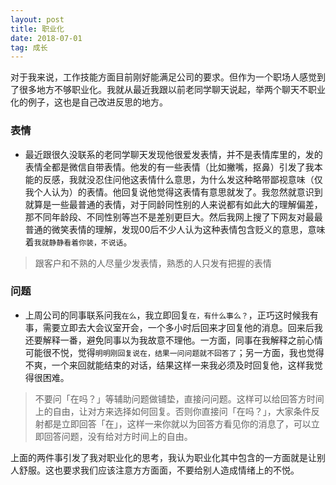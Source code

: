 ```yaml
---
layout: post
title: 职业化
date: 2018-07-01
tag: 成长
---
```


对于我来说，工作技能方面目前刚好能满足公司的要求。但作为一个职场人感觉到了很多地方不够职业化。我就从最近我跟以前老同学聊天说起，举两个聊天不职业化的例子，这也是自己改进反思的地方。

### 表情

- 最近跟很久没联系的老同学聊天发现他很爱发表情，并不是表情库里的，发的表情全都是微信自带表情。他发的有一些表情（比如撇嘴，抠鼻）引发了我本能的反感，我就没忍住问他这表情什么意思，为什么发这种略带鄙视意味（仅我个人认为）的表情。他回复说他觉得这表情有意思就发了。我忽然就意识到就算是一些最普通的表情，对于同龄同性别的人来说都有如此大的理解偏差，那不同年龄段、不同性别等岂不是差别更巨大。然后我网上搜了下网友对最最普通的微笑表情的理解，发现00后不少人认为这种表情包含贬义的意思，意味着`我就静静看着你装，不说话`。

> 跟客户和不熟的人尽量少发表情，熟悉的人只发有把握的表情

### 问题

- 上周公司的同事联系问我`在么`，我立即回复`在，有什么事么？`，正巧这时候我有事，需要立即去大会议室开会，一个多小时后回来才回复他的消息。回来后我还要解释一番，避免同事以为我故意不理他。一方面，同事在我解释之前心情可能很不悦，觉得`明明刚回复说在，结果一问问题就不回答了`；另一方面，我也觉得不爽，一个来回就能结束的对话，结果这样一来我必须及时回复他，这样我觉得很困难。

> 不要问「在吗？」等辅助问题做铺垫，直接问问题。这样可以给回答方时间上的自由，让对方来选择如何回复。否则你直接问「在吗？」，大家条件反射都是立即回答「在」，这样一来你就以为回答方看见你的消息了，可以立即回答问题，没有给对方时间上的自由。

上面的两件事引发了我对职业化的思考，我认为职业化其中包含的一方面就是让别人舒服。这也要求我们应该注意方方面面，不要给别人造成情绪上的不悦。
